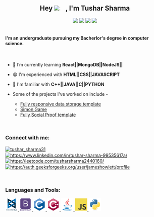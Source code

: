 <h2 align = "center">Hey <img src = "https://github.com/TheDudeThatCode/TheDudeThatCode/blob/master/Assets/Hi.gif?raw=true" width = "29px" style="max-width: 100%;padding-right: 20px;">, I'm Tushar Sharma</h2>
<div align="center">
<a href="https://twitter.com/Tushar_Sharma31"><img src = "https://camo.githubusercontent.com/fef1158854fdaa05fa99ba4cb50401cfcfe84234b93b1aa9123ea354037b323c/68747470733a2f2f63646e2e6a7364656c6976722e6e65742f6e706d2f73696d706c652d69636f6e7340332e31322e322f69636f6e732f747769747465722e737667" width="29px" style="max-width:100%;"></a>
<a href="https://github.com/SharmaTushar1"><img src = "https://camo.githubusercontent.com/d659d2bac00c01b42bffbae84bdc121e828b8fecd5b4949ffa2575f5d9e4a371/68747470733a2f2f63646e2e6a7364656c6976722e6e65742f6e706d2f73696d706c652d69636f6e734076332f69636f6e732f6c696e6b6564696e2e737667" width="29px" style="max-width:100%"></img></a>
<a href="https://leetcode.com/tusharsharma2440160/"><img src = "https://camo.githubusercontent.com/313828054219271ba20fe0469ce7925955367b5ff5ff3bee8896fdb2f9cb4bdc/68747470733a2f2f63646e2e6a7364656c6976722e6e65742f6e706d2f73696d706c652d69636f6e7340332e31322e322f69636f6e732f6c656574636f64652e737667" width="29px" style="max-width:100%"></img></a>
<a href="https://auth.geeksforgeeks.org/user/jameshowlett/profile"><img src = "https://www.pngrepo.com/png/330494/512/geeksforgeeks.png" width="29px" style="max-width:100%"></img></a>
</div>
<br>

<h4 align="left">I'm an undergraduate pursuing my Bacherlor's degree in computer science.</h4>

<br>

- 🌱 I’m currently learning **React||MongoDB||NodeJS||**


- 😁 I'm experienced with **HTML||CSS||JAVASCRIPT**


- 😬 I'm familiar with **C++||JAVA||C||PYTHON**

- Some of the projects I've worked on include
-<ul>
  <li>
    <a href="https://sharmatushar1.github.io/fylo-data-storage-component-master/">Fully responsive data storage template</a>
  </li>
  <li>
    <a href="https://sharmatushar1.github.io/Simon-Game/">Simon Game</a>
  </li>
  <li>
    <a href="https://sharmatushar1.github.io/soical-proof-section-master/">Fully Social Proof template</a>
  </li>
</ul>

</br>

<h3 align="left">Connect with me:</h3>

<p align="left">
<a href="https://twitter.com/tushar_sharma31" target="blank"><img align="center" src="https://raw.githubusercontent.com/rahuldkjain/github-profile-readme-generator/master/src/images/icons/Social/twitter.svg" alt="tushar_sharma31" height="30" width="40" /></a>
<a href="https://www.linkedin.com/in/tushar-sharma-99535617a/" target="blank"><img align="center" src="https://raw.githubusercontent.com/rahuldkjain/github-profile-readme-generator/master/src/images/icons/Social/linked-in-alt.svg" alt="https://www.linkedin.com/in/tushar-sharma-99535617a/" height="30" width="40" /></a>
<a href="https://www.leetcode.com/https://leetcode.com/tusharsharma2440160/" target="blank"><img align="center" src="https://raw.githubusercontent.com/rahuldkjain/github-profile-readme-generator/master/src/images/icons/Social/leet-code.svg" alt="https://leetcode.com/tusharsharma2440160/" height="30" width="40" /></a>
<a href="https://auth.geeksforgeeks.org/user/https://auth.geeksforgeeks.org/user/jameshowlett/profile" target="blank"><img align="center" src="https://raw.githubusercontent.com/rahuldkjain/github-profile-readme-generator/master/src/images/icons/Social/geeks-for-geeks.svg" alt="https://auth.geeksforgeeks.org/user/jameshowlett/profile" height="30" width="40" /></a>
</p>

</br>

<h3 align="left">Languages and Tools:</h3>
<p align="left"> <a href="https://backbonejs.org" target="_blank" rel="noreferrer"> <img src="https://raw.githubusercontent.com/devicons/devicon/master/icons/backbonejs/backbonejs-original-wordmark.svg" alt="backbonejs" width="40" height="40"/> </a> <a href="https://getbootstrap.com" target="_blank" rel="noreferrer"> <img src="https://raw.githubusercontent.com/devicons/devicon/master/icons/bootstrap/bootstrap-plain-wordmark.svg" alt="bootstrap" width="40" height="40"/> </a> <a href="https://www.cprogramming.com/" target="_blank" rel="noreferrer"> <img src="https://raw.githubusercontent.com/devicons/devicon/master/icons/c/c-original.svg" alt="c" width="40" height="40"/> </a> <a href="https://www.w3schools.com/cpp/" target="_blank" rel="noreferrer"> <img src="https://raw.githubusercontent.com/devicons/devicon/master/icons/cplusplus/cplusplus-original.svg" alt="cplusplus" width="40" height="40"/> </a> <a href="https://www.java.com" target="_blank" rel="noreferrer"> <img src="https://raw.githubusercontent.com/devicons/devicon/master/icons/java/java-original.svg" alt="java" width="40" height="40"/> </a> <a href="https://developer.mozilla.org/en-US/docs/Web/JavaScript" target="_blank" rel="noreferrer"> <img src="https://raw.githubusercontent.com/devicons/devicon/master/icons/javascript/javascript-original.svg" alt="javascript" width="40" height="40"/> </a> <a href="https://www.python.org" target="_blank" rel="noreferrer"> <img src="https://raw.githubusercontent.com/devicons/devicon/master/icons/python/python-original.svg" alt="python" width="40" height="40"/> </a> </p>

